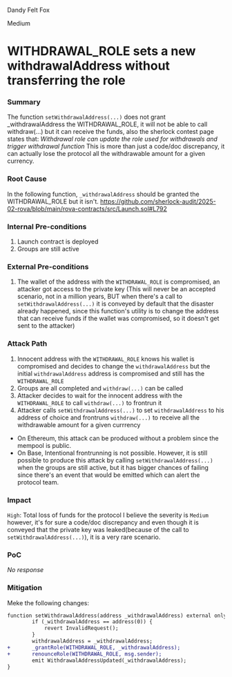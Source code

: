 Dandy Felt Fox

Medium

# WITHDRAWAL_ROLE sets a new withdrawalAddress without transferring the role

### Summary

The function `setWithdrawalAddress(...)` does not grant _withdrawalAddress the WITHDRAWAL_ROLE, it will not be able to call withdraw(...) but it can receive the funds, also the sherlock contest page states that:
_Withdrawal role can update the role used for withdrawals and trigger withdrawal function_
This is more than just a code/doc discrepancy, it can actually lose the protocol all the withdrawable amount for a given currency.

### Root Cause

In the following function, `_withdrawalAddress` should be granted the WITHDRAWAL_ROLE but it isn't.
https://github.com/sherlock-audit/2025-02-rova/blob/main/rova-contracts/src/Launch.sol#L792

### Internal Pre-conditions

1. Launch contract is deployed
2. Groups are still active

### External Pre-conditions

1. The wallet of the address with the `WITHDRAWAL_ROLE` is compromised, an attacker got access to the private key (This will never be an accepted scenario, not in a million years, BUT when there's a call to `setWithdrawalAddress(...)` it is conveyed by default that the disaster already happened, since this function's utility is to change the address that can receive funds if the wallet was compromised, so it doesn't get sent to the attacker)

### Attack Path

1. Innocent address with the `WITHDRAWAL_ROLE` knows his wallet is compromised and decides to change the `withdrawalAddress` but the initial `withdrawalAddress` address is compromised and still has the `WITHDRAWAL_ROLE`
2. Groups are all completed and `withdraw(...)` can be called
3. Attacker decides to wait for the innocent address with the `WITHDRAWAL_ROLE` to call `withdraw(...)` to frontrun it
4. Attacker calls `setWithdrawalAddress(...)` to set `withdrawalAddress` to his address of choice and frontruns `withdraw(...)` to receive all the withdrawable amount for a given currrency

- On Ethereum, this attack can be produced without a problem since the mempool is public.
- On Base, Intentional frontrunning is not possible. However, it is still possible to produce this attack by calling  `setWithdrawalAddress(...)` when the groups are still active, but it has bigger chances of failing since there's an event that would be emitted which can alert the protocol team.

### Impact

`High`: Total loss of funds for the protocol
I believe the severity is `Medium` however, it's for sure a code/doc discrepancy and even though it is conveyed that the private key was leaked(because of the call to `setWithdrawalAddress(...)`), it is a very rare scenario. 

### PoC

_No response_

### Mitigation

Meke the following changes:
```diff
function setWithdrawalAddress(address _withdrawalAddress) external onlyRole(WITHDRAWAL_ROLE) { 
        if (_withdrawalAddress == address(0)) {
            revert InvalidRequest();
        }
        withdrawalAddress = _withdrawalAddress;
+       _grantRole(WITHDRAWAL_ROLE, _withdrawalAddress);
+       renounceRole(WITHDRAWAL_ROLE, msg.sender);
        emit WithdrawalAddressUpdated(_withdrawalAddress);
}
```